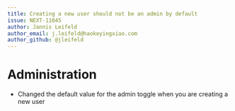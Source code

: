 ```yaml
---
title: Creating a new user should not be an admin by default
issue: NEXT-11045
author: Jannis Leifeld
author_email: j.leifeld@haokeyingxiao.com 
author_github: @jleifeld
---
```

# Administration
* Changed the default value for the admin toggle when you are creating a new user 
